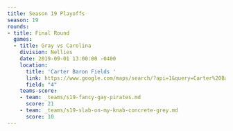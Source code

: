 ```yaml
---
title: Season 19 Playoffs
season: 19
rounds:
- title: Final Round
  games:
  - title: Gray vs Carolina
    division: Nellies
    date: 2019-09-01 13:00:00 -0400
    location:
      title: 'Carter Baron Fields '
      link: https://www.google.com/maps/search/?api=1&query=Carter%20Barron%20Soccer%20Fields%2C%201698%20Kennedy%20St%20NW%2C%20Washington%2C%20DC&query_place_id=ChIJcfbbn0PIt4kRpq-C2sXmS_M
      field: "4"
    teams-score:
    - team: _teams/s19-fancy-gay-pirates.md
      score: 21
    - team: _teams/s19-slab-on-my-knab-concrete-grey.md
      score: 10
---
```

